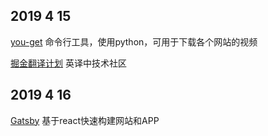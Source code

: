 ## 2019 4 15
[you-get](https://github.com/soimort/you-get)  命令行工具，使用python，可用于下载各个网站的视频

[掘金翻译计划](https://github.com/xitu/gold-miner) 英译中技术社区

## 2019 4 16
[Gatsby](https://github.com/gatsbyjs/gatsby) 基于react快速构建网站和APP
